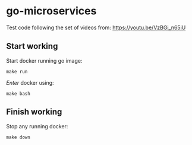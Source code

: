 # go-microservices

Test code following the set of videos from: https://youtu.be/VzBGi_n65iU

## Start working

Start docker running go image:

```
make run
```

_Enter_ docker using:

```
make bash
```

## Finish working

Stop any running docker:

```
make down
```
